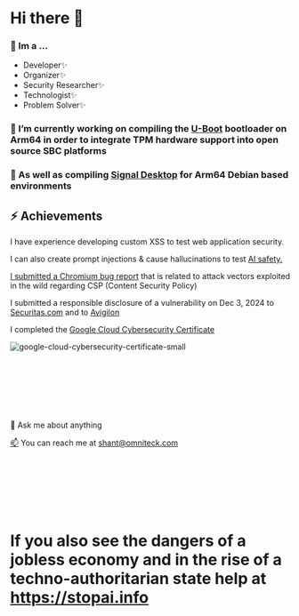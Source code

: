 # Hi there 👋

### 🌱 Im a ...
 - Developer✨
 - Organizer✨
 - Security Researcher✨
 - Technologist✨
 - Problem Solver✨

### 🔭 I’m currently working on compiling the [U-Boot](https://github.com/0mniteck/u-boot) bootloader on Arm64 in order to integrate TPM hardware support into open source SBC platforms

### 🔭 As well as compiling [Signal Desktop](https://github.com/0mniteck/Signal-Desktop-Mobian) for Arm64 Debian based environments


## ⚡ Achievements

I have experience developing custom XSS to test web application security.

I can also create prompt injections & cause hallucinations to test [AI safety.](https://STOPAI.INFO)

[I submitted a Chromium bug report](https://issues.chromium.org/issues/328765306) that is related to attack vectors exploited in the wild regarding CSP (Content Security Policy)

I submitted a responsible disclosure of a vulnerability on Dec 3, 2024 to [Securitas.com](https://www.securitas.com/en/about-us/responsible-disclosure/) and to [Avigilon](https://avigilon.com)

I completed the [Google Cloud Cybersecurity Certificate](https://www.credly.com/badges/2686c0a9-9d5a-4a6b-ac08-4edf2d85db01/public_url)

![google-cloud-cybersecurity-certificate-small](https://github.com/user-attachments/assets/3db01ae6-3fac-4948-a5e4-c5626050ea75)

### ㅤ
## ㅤ

💬 Ask me about anything

[📫](shant@omniteck.com) You can reach me at [shant@omniteck.com](shant@omniteck.com)

### ㅤ
## ㅤ

# If you also see the dangers of a jobless economy and in the rise of a techno-authoritarian state help at https://stopai.info
